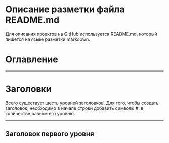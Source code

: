 # Описание разметки файла README.md

Для описания проектов на GitHub используется README.md, который пишется на языке разметки markdown. 

# Оглавление
_________

# Заголовки
Всего существует шесть уровней заголовков. Для того, чтобы создать заголовок, необходимо в начале строки добавить символы #, в количестве равном его уровню.
____
## Заголовок первого уровня

